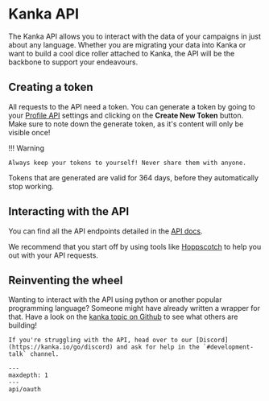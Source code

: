 # Kanka API

The Kanka API allows you to interact with the data of your campaigns in just about any language. Whether you are migrating your data into Kanka or want to build a cool dice roller attached to Kanka, the API will be the backbone to support your endeavours.

## Creating a token

All requests to the API need a token. You can generate a token by going to your [Profile API](https://kanka.io/en/settings/api) settings and clicking on the **Create New Token** button. Make sure to note down the generate token, as it's content will only be visible once!

!!! Warning

    Always keep your tokens to yourself! Never share them with anyone.

Tokens that are generated are valid for 364 days, before they automatically stop working.

## Interacting with the API

You can find all the API endpoints detailed in the [API docs](https://kanka.io/en-US/api-docs).

We recommend that you start off by using tools like [Hoppscotch](https://hoppscotch.io/) to help you out with your API requests.

## Reinventing the wheel

Wanting to interact with the API using python or another popular programming language? Someone might have already written a wrapper for that. Have a look on the [kanka topic on Github](https://github.com/topics/kanka) to see what others are building!

```{admonition} Need help?
If you're struggling with the API, head over to our [Discord](https://kanka.io/go/discord) and ask for help in the `#development-talk` channel.
``` 

```{toctree}
---
maxdepth: 1
---
api/oauth
```
